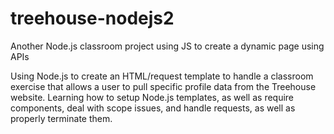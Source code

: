 # treehouse-nodejs2
Another Node.js classroom project using JS to create a dynamic page using APIs

Using Node.js to create an HTML/request template to handle a classroom exercise
that allows a user to pull specific profile data from the Treehouse website.
Learning how to setup Node.js templates, as well as require components, deal with
scope issues, and handle requests, as well as properly terminate them.
